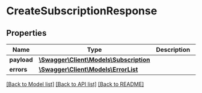 # CreateSubscriptionResponse

## Properties
Name | Type | Description | Notes
------------ | ------------- | ------------- | -------------
**payload** | [**\Swagger\Client\Models\Subscription**](Subscription.md) |  | [optional] 
**errors** | [**\Swagger\Client\Models\ErrorList**](ErrorList.md) |  | [optional] 

[[Back to Model list]](../../README.md#documentation-for-models) [[Back to API list]](../../README.md#documentation-for-api-endpoints) [[Back to README]](../../README.md)

